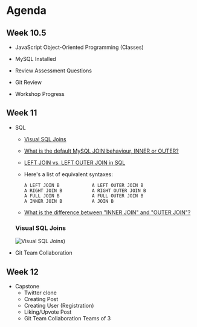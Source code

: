 # Agenda

## Week 10.5

- JavaScript Object-Oriented Programming (Classes)
- MySQL Installed

- Review Assessment Questions
- Git Review

- Workshop Progress

## Week 11

- SQL

  - [Visual SQL Joins](https://www.codeproject.com/KB/database/Visual_SQL_Joins/Visual_SQL_JOINS_orig.jpg)
  - [What is the default MySQL JOIN behaviour, INNER or OUTER?](https://stackoverflow.com/a/4418849/48175)
  - [LEFT JOIN vs. LEFT OUTER JOIN in SQL](https://stackoverflow.com/a/406333/48175)
  - Here's a list of equivalent syntaxes:

    ```
    A LEFT JOIN B            A LEFT OUTER JOIN B
    A RIGHT JOIN B           A RIGHT OUTER JOIN B
    A FULL JOIN B            A FULL OUTER JOIN B
    A INNER JOIN B           A JOIN B

    ```

  - [What is the difference between "INNER JOIN" and "OUTER JOIN"?](https://stackoverflow.com/a/38578/48175)
  ###  Visual SQL Joins
  ![Visual SQL Joins](https://www.codeproject.com/KB/database/Visual_SQL_Joins/Visual_SQL_JOINS_orig.jpg))

- Git Team Collaboration

## Week 12

- Capstone
  - Twitter clone
  - Creating Post
  - Creating User (Registration)
  - Liking/Upvote Post
  - Git Team Collaboration Teams of 3
